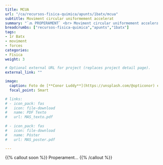 ```yaml
---
title: MCUA
url: "/ca/recursos-fisica-quimica/apunts/1batx/mcua"
subtitle: Moviment circular uniformement accelerat
summary: "`🔜 PROPERAMENT` <br> Moviment circular uniformement accelerat i dinàmica de el moviment circular."
breadcrumbs: ["recursos-fisica-quimica","apunts","1batx"]
tags:
- 1r Batx
- moviment
- forces
categories:
- Física
weight: 3

# Optional external URL for project (replaces project detail page).
external_link: ""

image:
  caption: Foto de [**Conor Luddy**](https://unsplash.com/@opticonor) en [Unsplash](https://unsplash.com)
  focal_point: Smart

# links:
# - icon_pack: fas
#   icon: file-download
#   name: PDF Texto
#   url: MAS_texto.pdf
  
# - icon_pack: fas
#   icon: file-download
#   name: Póster
#   url: MAS_poster.pdf

---
```


{{% callout soon %}}
Properament...
{{% /callout %}}
